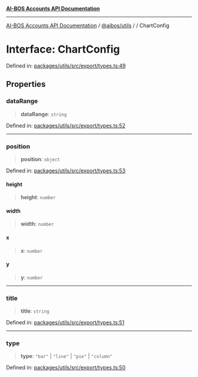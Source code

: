 [**AI-BOS Accounts API Documentation**](../../../README.md)

***

[AI-BOS Accounts API Documentation](../../../README.md) / [@aibos/utils](../README.md) / [](../README.md) / ChartConfig

# Interface: ChartConfig

Defined in: [packages/utils/src/export/types.ts:49](https://github.com/pohlai88/accounts/blob/48103fb36d28b2b9bfb33472b6de2f719773cde9/packages/utils/src/export/types.ts#L49)

## Properties

### dataRange

> **dataRange**: `string`

Defined in: [packages/utils/src/export/types.ts:52](https://github.com/pohlai88/accounts/blob/48103fb36d28b2b9bfb33472b6de2f719773cde9/packages/utils/src/export/types.ts#L52)

***

### position

> **position**: `object`

Defined in: [packages/utils/src/export/types.ts:53](https://github.com/pohlai88/accounts/blob/48103fb36d28b2b9bfb33472b6de2f719773cde9/packages/utils/src/export/types.ts#L53)

#### height

> **height**: `number`

#### width

> **width**: `number`

#### x

> **x**: `number`

#### y

> **y**: `number`

***

### title

> **title**: `string`

Defined in: [packages/utils/src/export/types.ts:51](https://github.com/pohlai88/accounts/blob/48103fb36d28b2b9bfb33472b6de2f719773cde9/packages/utils/src/export/types.ts#L51)

***

### type

> **type**: `"bar"` \| `"line"` \| `"pie"` \| `"column"`

Defined in: [packages/utils/src/export/types.ts:50](https://github.com/pohlai88/accounts/blob/48103fb36d28b2b9bfb33472b6de2f719773cde9/packages/utils/src/export/types.ts#L50)
